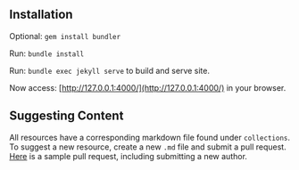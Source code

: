 ## Installation

Optional: `gem install bundler`

Run: `bundle install`

Run: `bundle exec jekyll serve` to build and serve site.

Now access: [http://127.0.0.1:4000/](http://127.0.0.1:4000/) in your browser.

## Suggesting Content

All resources have a corresponding markdown file found under `collections`. To suggest a new resource, create a new `.md` file and submit a pull request. [Here](http://127.0.0.1:4000/) is a sample pull request, including submitting a new author.